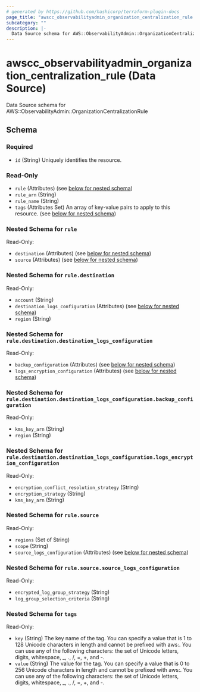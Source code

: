 ```yaml
---
# generated by https://github.com/hashicorp/terraform-plugin-docs
page_title: "awscc_observabilityadmin_organization_centralization_rule Data Source - terraform-provider-awscc"
subcategory: ""
description: |-
  Data Source schema for AWS::ObservabilityAdmin::OrganizationCentralizationRule
---
```


# awscc_observabilityadmin_organization_centralization_rule (Data Source)

Data Source schema for AWS::ObservabilityAdmin::OrganizationCentralizationRule



<!-- schema generated by tfplugindocs -->
## Schema

### Required

- `id` (String) Uniquely identifies the resource.

### Read-Only

- `rule` (Attributes) (see [below for nested schema](#nestedatt--rule))
- `rule_arn` (String)
- `rule_name` (String)
- `tags` (Attributes Set) An array of key-value pairs to apply to this resource. (see [below for nested schema](#nestedatt--tags))

<a id="nestedatt--rule"></a>
### Nested Schema for `rule`

Read-Only:

- `destination` (Attributes) (see [below for nested schema](#nestedatt--rule--destination))
- `source` (Attributes) (see [below for nested schema](#nestedatt--rule--source))

<a id="nestedatt--rule--destination"></a>
### Nested Schema for `rule.destination`

Read-Only:

- `account` (String)
- `destination_logs_configuration` (Attributes) (see [below for nested schema](#nestedatt--rule--destination--destination_logs_configuration))
- `region` (String)

<a id="nestedatt--rule--destination--destination_logs_configuration"></a>
### Nested Schema for `rule.destination.destination_logs_configuration`

Read-Only:

- `backup_configuration` (Attributes) (see [below for nested schema](#nestedatt--rule--destination--destination_logs_configuration--backup_configuration))
- `logs_encryption_configuration` (Attributes) (see [below for nested schema](#nestedatt--rule--destination--destination_logs_configuration--logs_encryption_configuration))

<a id="nestedatt--rule--destination--destination_logs_configuration--backup_configuration"></a>
### Nested Schema for `rule.destination.destination_logs_configuration.backup_configuration`

Read-Only:

- `kms_key_arn` (String)
- `region` (String)


<a id="nestedatt--rule--destination--destination_logs_configuration--logs_encryption_configuration"></a>
### Nested Schema for `rule.destination.destination_logs_configuration.logs_encryption_configuration`

Read-Only:

- `encryption_conflict_resolution_strategy` (String)
- `encryption_strategy` (String)
- `kms_key_arn` (String)




<a id="nestedatt--rule--source"></a>
### Nested Schema for `rule.source`

Read-Only:

- `regions` (Set of String)
- `scope` (String)
- `source_logs_configuration` (Attributes) (see [below for nested schema](#nestedatt--rule--source--source_logs_configuration))

<a id="nestedatt--rule--source--source_logs_configuration"></a>
### Nested Schema for `rule.source.source_logs_configuration`

Read-Only:

- `encrypted_log_group_strategy` (String)
- `log_group_selection_criteria` (String)




<a id="nestedatt--tags"></a>
### Nested Schema for `tags`

Read-Only:

- `key` (String) The key name of the tag. You can specify a value that is 1 to 128 Unicode characters in length and cannot be prefixed with aws:. You can use any of the following characters: the set of Unicode letters, digits, whitespace, _, ., /, =, +, and -.
- `value` (String) The value for the tag. You can specify a value that is 0 to 256 Unicode characters in length and cannot be prefixed with aws:. You can use any of the following characters: the set of Unicode letters, digits, whitespace, _, ., /, =, +, and -.

